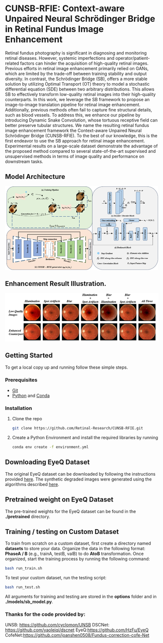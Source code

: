 # CUNSB-RFIE: Context-aware Unpaired Neural Schrödinger Bridge in Retinal Fundus Image Enhancement
Retinal fundus photography is significant in diagnosing and monitoring retinal diseases. However, systemic imperfections and operator/patient-related factors can hinder the acquisition of high-quality retinal images. Previous efforts in retinal image enhancement primarily relied on GANs, which are limited by the trade-off between training stability and output diversity. In contrast, the Schrödinger Bridge (SB), offers a more stable solution by utilizing Optimal Transport (OT) theory to model a stochastic differential equation (SDE) between two arbitrary distributions. This allows SB to effectively transform low-quality retinal images into their high-quality counterparts. In this work, we leverage the SB framework to propose an image-to-image translation pipeline for retinal image enhancement. Additionally, previous methods often fail to capture fine structural details, such as blood vessels. To address this, we enhance our pipeline by introducing Dynamic Snake Convolution, whose tortuous receptive field can better preserve tubular structures. We name the resulting retinal fundus image enhancement framework the Context-aware Unpaired Neural Schrödinger Bridge (CUNSB-RFIE). To the best of our knowledge, this is the first endeavor to use the SB approach for retinal image enhancement. Experimental results on a large-scale dataset demonstrate the advantage of the proposed method compared to several state-of-the-art supervised and unsupervised methods in terms of image quality and performance on downstream tasks. 

## Model Architecture

![Model Overview](https://github.com/Retinal-Research/CUNSB-RFIE/blob/main/images/network_structure.png)

## Enhancement  Result Illustration. 

![Results](https://github.com/Retinal-Research/CUNSB-RFIE/blob/main/images/Eye_Q_generated.png)

## Getting Started

To get a local copy up and running follow these simple steps.

### Prerequisites

- [Git](https://git-scm.com)
- [Python](https://www.python.org/downloads/) and [Conda](https://docs.conda.io/projects/conda/en/latest/user-guide/install/index.html) 

### Installation

1. Clone the repo
   ```sh
   git clone https://github.com/Retinal-Research/CUNSB-RFIE.git

2. Create a Python Environment and install the required libraries by running
   ```sh
   conda env create -f environment.yml

## Downloading EyeQ Dataset 

The original EyeQ dataset can be downloaded by following the instructions provided [here](https://github.com/HzFu/EyeQ). The synthetic degraded images were generated using the algorithms described [here](https://github.com/joanshen0508/Fundus-correction-cofe-Net).

## Pretrained weight on EyeQ Dataset
The pre-trained weights for the EyeQ dataset can be found in the **./pretrained** directory.  


## Training / testing on Custom Dataset
To train from scratch on a custom dataset, first create a directory named **datasets** to store your data. Organize the data in the following format: **PhaseA / B** (e.g., trainA, testB, valB) to do **AtoB** transformation. Once organized, start the training process by running the following command:
```sh
bash run_train.sh
```
To test your custom dataset, run the testing script:
```sh
bash run_test.sh
```
All arguments for training and testing are stored in the **options** folder and in **./models/sb_model.py**.

### Thanks for the code provided by:

UNSB: https://github.com/cyclomon/UNSB
DSCNet: https://github.com/yaoleiqi/dscnet
EyeQ:https://github.com/HzFu/EyeQ
CofeNet:https://github.com/joanshen0508/Fundus-correction-cofe-Net


